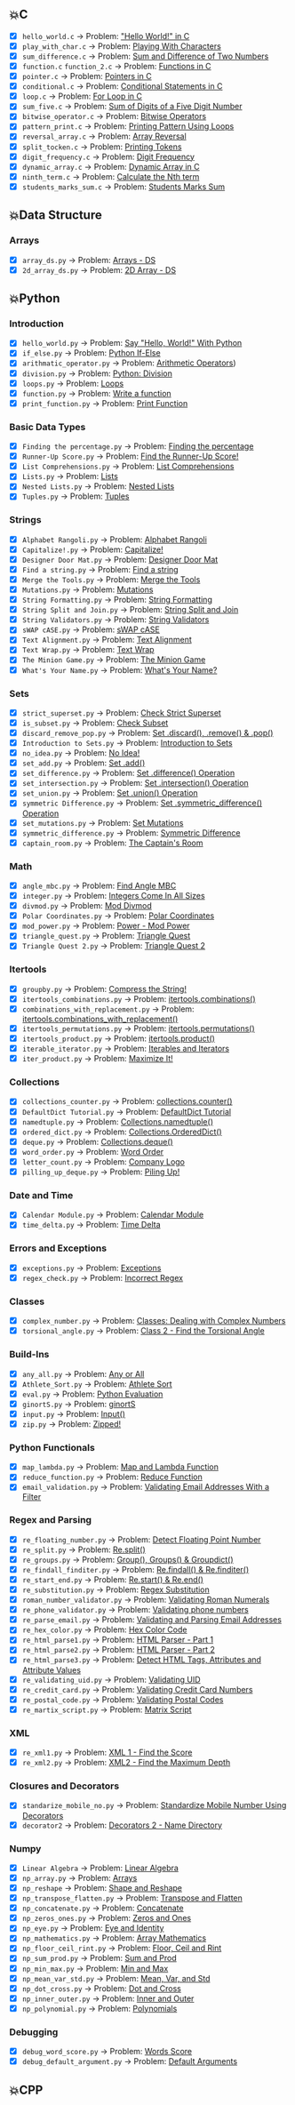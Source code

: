 ## :boom:C

-   [x] `hello_world.c` -> Problem: ["Hello World!" in C](https://www.hackerrank.com/challenges/hello-world-c/problem)
-   [x] `play_with_char.c` -> Problem: [Playing With Characters](https://www.hackerrank.com/challenges/playing-with-characters/problem)
-   [x] `sum_difference.c` -> Problem: [Sum and Difference of Two Numbers](https://www.hackerrank.com/challenges/sum-numbers-c/problem)
-   [x] `function.c` `function_2.c` -> Problem: [Functions in C](https://www.hackerrank.com/challenges/functions-in-c/problem)
-   [x] `pointer.c` -> Problem: [Pointers in C](https://www.hackerrank.com/challenges/pointer-in-c/problem)
-   [x] `conditional.c` -> Problem: [Conditional Statements in C](https://www.hackerrank.com/challenges/conditional-statements-in-c/problem)
-   [x] `loop.c` -> Problem: [For Loop in C](https://www.hackerrank.com/challenges/for-loop-in-c/problem)
-   [x] `sum_five.c` -> Problem: [Sum of Digits of a Five Digit Number](https://www.hackerrank.com/challenges/sum-of-digits-of-a-five-digit-number/problem)
-   [x] `bitwise_operator.c` -> Problem: [Bitwise Operators](https://www.hackerrank.com/challenges/bitwise-operators-in-c/problem)
-   [x] `pattern_print.c` -> Problem: [Printing Pattern Using Loops](https://www.hackerrank.com/challenges/printing-pattern-2/problem)
-   [x] `reversal_array.c` -> Problem: [Array Reversal](hhttps://www.hackerrank.com/challenges/reverse-array-c/problem)
-   [x] `split_tocken.c` -> Problem: [Printing Tokens](https://www.hackerrank.com/challenges/printing-tokens-/problem)
-   [x] `digit_frequency.c` -> Problem: [Digit Frequency](https://www.hackerrank.com/challenges/frequency-of-digits-1/problem)
-   [x] `dynamic_array.c` -> Problem: [Dynamic Array in C](https://www.hackerrank.com/challenges/dynamic-array-in-c/problem)
-   [x] `ninth_term.c` -> Problem: [Calculate the Nth term](https://www.hackerrank.com/challenges/recursion-in-c/problem)
-   [x] `students_marks_sum.c` -> Problem: [Students Marks Sum](https://www.hackerrank.com/challenges/students-marks-sum/problem)

## :boom:Data Structure

### Arrays

-   [x] `array_ds.py` -> Problem: [Arrays - DS](https://www.hackerrank.com/challenges/arrays-ds/problem)
-   [x] `2d_array_ds.py` -> Problem: [2D Array - DS](https://www.hackerrank.com/challenges/2d-array/problem)

## :boom:Python

### Introduction

-   [x] `hello_world.py` -> Problem: [Say "Hello, World!" With Python](https://www.hackerrank.com/challenges/py-hello-world/problem)
-   [x] `if_else.py` -> Problem: [Python If-Else](https://www.hackerrank.com/challenges/py-if-else/problem)
-   [x] `arithmatic_operator.py` -> Problem: [Arithmetic Operators](https://www.hackerrank.com/challenges/python-arithmetic-operators/problem))
-   [x] `division.py` -> Problem: [Python: Division](https://www.hackerrank.com/challenges/python-division/problem)
-   [x] `loops.py` -> Problem: [Loops](https://www.hackerrank.com/challenges/python-loops/problem)
-   [x] `function.py` -> Problem: [Write a function](https://www.hackerrank.com/challenges/write-a-function/problem)
-   [x] `print_function.py` -> Problem: [Print Function](https://www.hackerrank.com/challenges/python-print/problem)

### Basic Data Types

-   [x] `Finding the percentage.py` -> Problem: [Finding the percentage](https://www.hackerrank.com/challenges/finding-the-percentage/problem)
-   [x] `Runner-Up Score.py` -> Problem: [Find the Runner-Up Score!](https://www.hackerrank.com/challenges/find-second-maximum-number-in-a-list/problem)
-   [x] `List Comprehensions.py` -> Problem: [List Comprehensions](https://www.hackerrank.com/challenges/list-comprehensions/problem)
-   [x] `Lists.py` -> Problem: [Lists](https://www.hackerrank.com/challenges/python-lists/problem)
-   [x] `Nested Lists.py` -> Problem: [Nested Lists](https://www.hackerrank.com/challenges/nested-list/problem)
-   [x] `Tuples.py` -> Problem: [Tuples](https://www.hackerrank.com/challenges/python-tuples/problem)

### Strings

-   [x] `Alphabet Rangoli.py` -> Problem: [Alphabet Rangoli](https://www.hackerrank.com/challenges/alphabet-rangoli/problem)
-   [x] `Capitalize!.py` -> Problem: [Capitalize!](https://www.hackerrank.com/challenges/capitalize/problem)
-   [x] `Designer Door Mat.py` -> Problem: [Designer Door Mat](https://www.hackerrank.com/challenges/designer-door-mat/problem)
-   [x] `Find a string.py` -> Problem: [Find a string](https://www.hackerrank.com/challenges/find-a-string/problem)
-   [x] `Merge the Tools.py` -> Problem: [Merge the Tools](https://www.hackerrank.com/challenges/merge-the-tools/problem)
-   [x] `Mutations.py` -> Problem: [Mutations](https://www.hackerrank.com/challenges/python-mutations/problem)
-   [x] `String Formatting.py` -> Problem: [String Formatting](https://www.hackerrank.com/challenges/python-string-formatting/problem)
-   [x] `String Split and Join.py` -> Problem: [String Split and Join](https://www.hackerrank.com/challenges/python-string-split-and-join/problem)
-   [x] `String Validators.py` -> Problem: [String Validators](https://www.hackerrank.com/challenges/string-validators/problem)
-   [x] `sWAP cASE.py` -> Problem: [sWAP cASE](https://www.hackerrank.com/challenges/itertools-product/problem)
-   [x] `Text Alignment.py` -> Problem: [Text Alignment](https://www.hackerrank.com/challenges/text-alignment/problem)
-   [x] `Text Wrap.py` -> Problem: [Text Wrap](https://www.hackerrank.com/challenges/text-wrap/problem)
-   [x] `The Minion Game.py` -> Problem: [The Minion Game](https://www.hackerrank.com/challenges/the-minion-game/problem)
-   [x] `What's Your Name.py` -> Problem: [What's Your Name?](https://www.hackerrank.com/challenges/whats-your-name/problem)

### Sets

-   [x] `strict_superset.py` -> Problem: [Check Strict Superset](https://www.hackerrank.com/challenges/py-check-strict-superset/problem)
-   [x] `is_subset.py` -> Problem: [Check Subset](https://www.hackerrank.com/challenges/py-check-subset/problem)
-   [x] `discard_remove_pop.py` -> Problem: [Set .discard(), .remove() & .pop()](https://www.hackerrank.com/challenges/py-set-discard-remove-pop/problem)
-   [x] `Introduction to Sets.py` -> Problem: [Introduction to Sets](https://www.hackerrank.com/challenges/py-introduction-to-sets/problem)
-   [x] `no_idea.py` -> Problem: [No Idea!](https://www.hackerrank.com/challenges/no-idea/problem)
-   [x] `set_add.py` -> Problem: [Set .add()](https://www.hackerrank.com/challenges/py-set-add/problem)
-   [x] `set_difference.py` -> Problem: [Set .difference() Operation](https://www.hackerrank.com/challenges/py-set-difference-operation/problem)
-   [x] `set_intersection.py` -> Problem: [Set .intersection() Operation](https://www.hackerrank.com/challenges/py-set-intersection-operation/problem)
-   [x] `set_union.py` -> Problem: [Set .union() Operation](https://www.hackerrank.com/challenges/py-set-union/problem)
-   [x] `symmetric Difference.py` -> Problem: [Set .symmetric_difference() Operation](https://www.hackerrank.com/challenges/py-set-symmetric-difference-operation/problem)
-   [x] `set_mutations.py` -> Problem: [Set Mutations](https://www.hackerrank.com/challenges/py-set-symmetric-difference-operation/problem)
-   [x] `symmetric_difference.py` -> Problem: [Symmetric Difference](https://www.hackerrank.com/challenges/symmetric-difference/problem)
-   [x] `captain_room.py` -> Problem: [The Captain's Room](https://www.hackerrank.com/challenges/py-the-captains-room/problem)

### Math

-   [x] `angle_mbc.py` -> Problem: [Find Angle MBC](https://www.hackerrank.com/challenges/find-angle/problem)
-   [x] `integer.py` -> Problem: [Integers Come In All Sizes](https://www.hackerrank.com/challenges/python-integers-come-in-all-sizes/problem)
-   [x] `divmod.py` -> Problem: [Mod Divmod](https://www.hackerrank.com/challenges/python-mod-divmod/problem)
-   [x] `Polar Coordinates.py` -> Problem: [Polar Coordinates](https://www.hackerrank.com/challenges/polar-coordinates/problem)
-   [x] `mod_power.py` -> Problem: [Power - Mod Power](https://www.hackerrank.com/challenges/python-power-mod-power/problem)
-   [x] `triangle_quest.py` -> Problem: [Triangle Quest](https://www.hackerrank.com/challenges/python-quest-1/problem)
-   [x] `Triangle Quest 2.py` -> Problem: [Triangle Quest 2](https://www.hackerrank.com/challenges/triangle-quest-2/problem)

### Itertools

-   [x] `groupby.py` -> Problem: [Compress the String!](https://www.hackerrank.com/challenges/compress-the-string/problem)
-   [x] `itertools_combinations.py` -> Problem: [itertools.combinations()](https://www.hackerrank.com/challenges/itertools-combinations/problem)
-   [x] `combinations_with_replacement.py` -> Problem: [itertools.combinations_with_replacement()](https://www.hackerrank.com/challenges/itertools-combinations-with-replacement/problem)
-   [x] `itertools_permutations.py` -> Problem: [itertools.permutations()](https://www.hackerrank.com/challenges/itertools-permutations/problem)
-   [x] `itertools_product.py` -> Problem: [itertools.product()](https://www.hackerrank.com/challenges/itertools-product/problem)
-   [x] `iterable_iterator.py` -> Problem: [Iterables and Iterators](https://www.hackerrank.com/challenges/iterables-and-iterators/problem)
-   [x] `iter_product.py` -> Problem: [Maximize It!](https://www.hackerrank.com/challenges/maximize-it/problem)

### Collections

-   [x] `collections_counter.py` -> Problem: [collections.counter()](https://www.hackerrank.com/challenges/collections-counter/problem)
-   [x] `DefaultDict Tutorial.py` -> Problem: [DefaultDict Tutorial](https://www.hackerrank.com/challenges/defaultdict-tutorial/problem)
-   [x] `namedtuple.py` -> Problem: [Collections.namedtuple()](https://www.hackerrank.com/challenges/py-collections-namedtuple/problem)
-   [x] `ordered_dict.py` -> Problem: [Collections.OrderedDict()](https://www.hackerrank.com/challenges/py-collections-ordereddict/problem)
-   [x] `deque.py` -> Problem: [Collections.deque()](https://www.hackerrank.com/challenges/py-collections-deque/problem)
-   [x] `word_order.py` -> Problem: [Word Order](https://www.hackerrank.com/challenges/word-order/problem)
-   [x] `letter_count.py` -> Problem: [Company Logo](https://www.hackerrank.com/challenges/most-commons/problem)
-   [x] `pilling_up_deque.py` -> Problem: [Piling Up!](https://www.hackerrank.com/challenges/piling-up/problem)

### Date and Time

-   [x] `Calendar Module.py` -> Problem: [Calendar Module](https://www.hackerrank.com/challenges/calendar-module/problem)
-   [x] `time_delta.py` -> Problem: [Time Delta](https://www.hackerrank.com/challenges/python-time-delta/problem)

### Errors and Exceptions

-   [x] `exceptions.py` -> Problem: [Exceptions](https://www.hackerrank.com/challenges/exceptions/problem)
-   [x] `regex_check.py` -> Problem: [Incorrect Regex](https://www.hackerrank.com/challenges/incorrect-regex/problem)

### Classes

-   [x] `complex_number.py` -> Problem: [Classes: Dealing with Complex Numbers](https://www.hackerrank.com/challenges/class-1-dealing-with-complex-numbers/problemsd)
-   [x] `torsional_angle.py` -> Problem: [Class 2 - Find the Torsional Angle](https://www.hackerrank.com/challenges/class-2-find-the-torsional-angle/problem)

### Build-Ins

-   [x] `any_all.py` -> Problem: [Any or All](https://www.hackerrank.com/challenges/any-or-all/problem)
-   [x] `Athlete_Sort.py` -> Problem: [Athlete Sort](https://www.hackerrank.com/challenges/python-sort-sort/problem)
-   [x] `eval.py` -> Problem: [Python Evaluation](https://www.hackerrank.com/challenges/python-eval/problem)
-   [x] `ginortS.py` -> Problem: [ginortS](https://www.hackerrank.com/challenges/ginorts/problem)
-   [x] `input.py` -> Problem: [Input()](https://www.hackerrank.com/challenges/input/problem)
-   [x] `zip.py` -> Problem: [Zipped!](https://www.hackerrank.com/challenges/zipped/problem)

### Python Functionals

-   [x] `map_lambda.py` -> Problem: [Map and Lambda Function](https://www.hackerrank.com/challenges/map-and-lambda-expression/problem)
-   [x] `reduce_function.py` -> Problem: [Reduce Function](https://www.hackerrank.com/challenges/reduce-function/problem)
-   [x] `email_validation.py` -> Problem: [Validating Email Addresses With a Filter](https://www.hackerrank.com/challenges/validate-list-of-email-address-with-filter/problem)

### Regex and Parsing

-   [x] `re_floating_number.py` -> Problem: [Detect Floating Point Number](https://www.hackerrank.com/challenges/introduction-to-regex/problem)
-   [x] `re_split.py` -> Problem: [Re.split()](https://www.hackerrank.com/challenges/re-split/problem)
-   [x] `re_groups.py` -> Problem: [Group(), Groups() & Groupdict()](https://www.hackerrank.com/challenges/re-group-groups/problem)
-   [x] `re_findall_finditer.py` -> Problem: [Re.findall() & Re.finditer()](https://www.hackerrank.com/challenges/re-findall-re-finditer/problem)
-   [x] `re_start_end.py` -> Problem: [Re.start() & Re.end()](https://www.hackerrank.com/challenges/re-start-re-end/problem)
-   [x] `re_substitution.py` -> Problem: [Regex Substitution](https://www.hackerrank.com/challenges/re-sub-regex-substitution/problem)
-   [x] `roman_number_validator.py` -> Problem: [Validating Roman Numerals](https://www.hackerrank.com/challenges/validate-a-roman-number/problem)
-   [x] `re_phone_validator.py` -> Problem: [Validating phone numbers](https://www.hackerrank.com/challenges/validating-the-phone-number/problem)
-   [x] `re_parse_email.py` -> Problem: [Validating and Parsing Email Addresses](https://www.hackerrank.com/challenges/validating-named-email-addresses/problem)
-   [x] `re_hex_color.py` -> Problem: [Hex Color Code](https://www.hackerrank.com/challenges/hex-color-code/problem)
-   [x] `re_html_parse1.py` -> Problem: [HTML Parser - Part 1](https://www.hackerrank.com/challenges/html-parser-part-1/problem)
-   [x] `re_html_parse2.py` -> Problem: [HTML Parser - Part 2](https://www.hackerrank.com/challenges/html-parser-part-2/problem)
-   [x] `re_html_parse3.py` -> Problem: [Detect HTML Tags, Attributes and Attribute Values](https://www.hackerrank.com/challenges/detect-html-tags-attributes-and-attribute-values/problem)
-   [x] `re_validating_uid.py` -> Problem: [Validating UID](https://www.hackerrank.com/challenges/validating-uid/problem)
-   [x] `re_credit_card.py` -> Problem: [Validating Credit Card Numbers](https://www.hackerrank.com/challenges/validating-credit-card-number/problem)
-   [x] `re_postal_code.py` -> Problem: [Validating Postal Codes](https://www.hackerrank.com/challenges/validating-postalcode/problem)
-   [x] `re_martix_script.py` -> Problem: [Matrix Script](https://www.hackerrank.com/challenges/matrix-script/problem)

### XML

-   [x] `re_xml1.py` -> Problem: [XML 1 - Find the Score](https://www.hackerrank.com/challenges/xml-1-find-the-score/problem)
-   [x] `re_xml2.py` -> Problem: [XML2 - Find the Maximum Depth](https://www.hackerrank.com/challenges/xml2-find-the-maximum-depth/problem)

### Closures and Decorators

-   [x] `standarize_mobile_no.py` -> Problem: [Standardize Mobile Number Using Decorators](https://www.hackerrank.com/challenges/standardize-mobile-number-using-decorators/problem)
-   [x] `decorator2` -> Problem: [Decorators 2 - Name Directory](https://www.hackerrank.com/challenges/decorators-2-name-directory/problem)

### Numpy

-   [x] `Linear Algebra` -> Problem: [Linear Algebra](https://www.hackerrank.com/challenges/np-linear-algebra/problem)
-   [x] `np_array.py` -> Problem: [Arrays](https://www.hackerrank.com/challenges/np-arrays/problem)
-   [x] `np_reshape` -> Problem: [Shape and Reshape](https://www.hackerrank.com/challenges/np-shape-reshape/problem)
-   [x] `np_transpose_flatten.py` -> Problem: [Transpose and Flatten](https://www.hackerrank.com/challenges/np-transpose-and-flatten/problem)
-   [x] `np_concatenate.py` -> Problem: [Concatenate](https://www.hackerrank.com/challenges/np-concatenate/problem)
-   [x] `np_zeros_ones.py` -> Problem: [Zeros and Ones](https://www.hackerrank.com/challenges/np-zeros-and-ones/problem)
-   [x] `np_eye.py` -> Problem: [Eye and Identity](https://www.hackerrank.com/challenges/np-eye-and-identity/problem)
-   [x] `np_mathematics.py` -> Problem: [Array Mathematics](https://www.hackerrank.com/challenges/np-array-mathematics/problem)
-   [x] `np_floor_ceil_rint.py` -> Problem: [Floor, Ceil and Rint](https://www.hackerrank.com/challenges/floor-ceil-and-rint/problem)
-   [x] `np_sum_prod.py` -> Problem: [Sum and Prod](https://www.hackerrank.com/challenges/np-sum-and-prod/problem)
-   [x] `np_min_max.py` -> Problem: [Min and Max](https://www.hackerrank.com/challenges/np-min-and-max/problem)
-   [x] `np_mean_var_std.py` -> Problem: [Mean, Var, and Std](https://www.hackerrank.com/challenges/np-mean-var-and-std/problem)
-   [x] `np_dot_cross.py` -> Problem: [Dot and Cross](https://www.hackerrank.com/challenges/np-dot-and-cross/problem)
-   [x] `np_inner_outer.py` -> Problem: [Inner and Outer](https://www.hackerrank.com/challenges/np-inner-and-outer/problem)
-   [x] `np_polynomial.py` -> Problem: [Polynomials](https://www.hackerrank.com/challenges/np-polynomials/problem)

### Debugging

-   [x] `debug_word_score.py` -> Problem: [Words Score](https://www.hackerrank.com/challenges/words-score/problem)
-   [x] `debug_default_argument.py` -> Problem: [Default Arguments](https://www.hackerrank.com/challenges/default-arguments/problem)

## :boom:CPP
